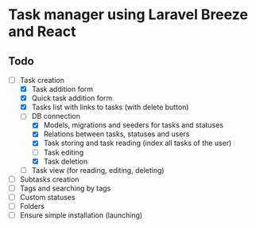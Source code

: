 # Task manager using Laravel Breeze and React

## Todo
- [ ] Task creation
  - [x] Task addition form
  - [x] Quick task addition form
  - [x] Tasks list with links to tasks (with delete button)
  - [ ] DB connection 
    - [x] Models, migrations and seeders for tasks and statuses
    - [x] Relations between tasks, statuses and users
    - [x] Task storing and task reading (index all tasks of the user)
    - [ ] Task editing
    - [x] Task deletion
  - [ ] Task view (for reading, editing, deleting)
- [ ] Subtasks creation 
- [ ] Tags and searching by tags
- [ ] Custom statuses
- [ ] Folders
- [ ] Ensure simple installation (launching)
